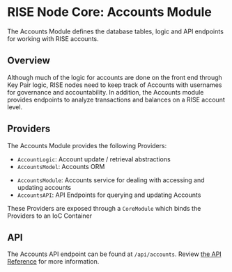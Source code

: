 # RISE Node Core: Accounts Module

The Accounts Module defines the database tables, logic and API endpoints for working with RISE accounts.

## Overview

Although much of the logic for accounts are done on the front end through Key Pair logic, RISE nodes need to keep track of Accounts with usernames for governance and accountability. In addition, the Accounts module provides endpoints to analyze transactions and balances on a RISE account level.

## Providers

The Accounts Module provides the following Providers:

- `AccountLogic`: Account update / retrieval abstractions
- `AccountsModel`: Accounts ORM
* `AccountsModule`: Accounts service for dealing with accessing and updating accounts
* `AccountsAPI`: API Endpoints for querying and updating Accounts

These Providers are exposed through a `CoreModule` which binds the Providers to an IoC Container

## API

The Accounts API endpoint can be found at `/api/accounts`. Review [the API Reference](https://risevision.github.io/#tag/Accounts-API) for more information.


